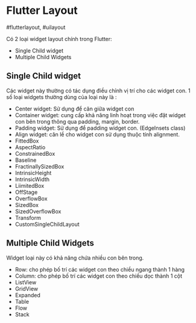 # Flutter Layout
#flutterlayout, #uilayout

Có 2 loại widget layout chính trong Flutter:
- Single Child widget
- Multiple Child Widgets

## Single Child widget
Các widget này thường có tác dụng điều chỉnh vị trí cho các widget con. 
1 số loại widgets thường dùng của loại này là :
- Center widget: Sử dụng để căn giữa widget con
- Container widget: cung cấp khả năng linh hoạt trong việc đặt widget con bên trong thông qua padding, margin, border.
- Padding widget: Sử dụng để padding widget con. (EdgeInsets class)
- Align widget: căn lề cho widget con sử dụng thuộc tính alignment. 
- FittedBox
- AspectRatio
- ConstrainedBox
- Baseline
- FractinallySizedBox
- IntrinsicHeight
- IntrinsicWidth
- LiimitedBox
- OffStage
- OverflowBox
- SizedBox
- SizedOverflowBox
- Transform
- CustomSingleChildLayout

## Multiple Child Widgets
Widget loại này có khả năng chứa nhiều con bên trong. 
- Row: cho phép bố trí các widget con theo chiều ngang thành 1 hàng
- Column: cho phép bố trí các widget con theo chiều dọc thành 1 cột
- ListView 
- GridView 
- Expanded 
- Table 
- Flow 
- Stack 